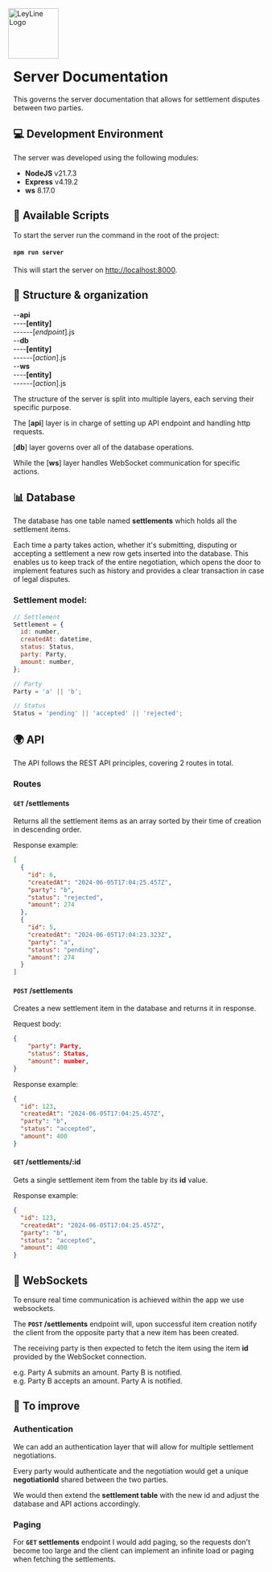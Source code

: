 <img src="https://leylinepro.com/_next/image?url=%2Fimg%2FL-logo-3.png&w=64&q=75" alt="LeyLine Logo" width="100" height="100" style="margin-left: -10px; margin-bottom: -20px;" />

# Server Documentation

This governs the server documentation that allows for settlement disputes between two parties.

## 💻 Development Environment

The server was developed using the following modules:

- **NodeJS** v21.7.3
- **Express** v4.19.2
- **ws** 8.17.0

## 📄 Available Scripts

To start the server run the command in the root of the project:

#### `npm run server`

This will start the server on [http://localhost:8000](http://localhost:8000).

## 🧱 Structure & organization

--**api**\
----**[entity]**\
------[*endpoint*].js\
--**db**\
----**[entity]**\
------[*action*].js\
--**ws**\
----**[entity]**\
------[*action*].js

The structure of the server is split into multiple layers, each serving their specific purpose.

The [**api**] layer is in charge of setting up API endpoint and handling http requests.

[**db**] layer governs over all of the database operations.

While the [**ws**] layer handles WebSocket communication for specific actions.

## 📊 Database

The database has one table named **settlements** which holds all the settlement items.

Each time a party takes action, whether it's submitting, disputing or accepting a settlement a new row gets inserted into the database. This enables us to keep track of the entire negotiation, which opens the door to implement features such as history and provides a clear transaction in case of legal disputes.

### Settlement model:

```js
// Settlement
Settlement = {
  id: number,
  createdAt: datetime,
  status: Status,
  party: Party,
  amount: number,
};

// Party
Party = 'a' || 'b';

// Status
Status = 'pending' || 'accepted' || 'rejected';
```

## 🌍 API

The API follows the REST API principles, covering 2 routes in total.

### Routes

#### `GET` /settlements

Returns all the settlement items as an array sorted by their time of creation in descending order.

Response example:

```json
[
  {
    "id": 6,
    "createdAt": "2024-06-05T17:04:25.457Z",
    "party": "b",
    "status": "rejected",
    "amount": 274
  },
  {
    "id": 5,
    "createdAt": "2024-06-05T17:04:23.323Z",
    "party": "a",
    "status": "pending",
    "amount": 274
  }
]
```

#### `POST` /settlements

Creates a new settlement item in the database and returns it in response.

Request body:

```json
{
    "party": Party,
    "status": Status,
    "amount": number,
}
```

Response example:

```json
{
  "id": 123,
  "createdAt": "2024-06-05T17:04:25.457Z",
  "party": "b",
  "status": "accepted",
  "amount": 400
}
```

#### `GET` /settlements/:id

Gets a single settlement item from the table by its **id** value.

Response example:

```json
{
  "id": 123,
  "createdAt": "2024-06-05T17:04:25.457Z",
  "party": "b",
  "status": "accepted",
  "amount": 400
}
```

## 🔌 WebSockets

To ensure real time communication is achieved within the app we use websockets.

The **`POST` /settlements** endpoint will, upon successful item creation notify the client from the opposite party that a new item has been created.

The receiving party is then expected to fetch the item using the item **id** provided by the WebSocket connection.

e.g. Party A submits an amount. Party B is notified.  
e.g. Party B accepts an amount. Party A is notified.

## 🧠 To improve

### Authentication

We can add an authentication layer that will allow for multiple settlement negotiations.

Every party would authenticate and the negotiation would get a unique **negotiationId** shared between the two parties.

We would then extend the **settlement table** with the new id and adjust the database and API actions accordingly.

### Paging

For **`GET` settlements** endpoint I would add paging, so the requests don't become too large and the client can implement an infinite load or paging when fetching the settlements.
